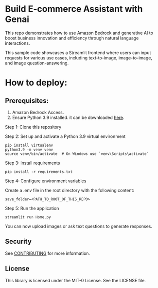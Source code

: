 # Build E-commerce Assistant with Genai

This repo demonstrates how to use Amazon Bedrock and generative AI to boost business innovation and efficiency through natural language interactions.

This sample code showcases a Streamlit frontend where users can input requests for various use cases, including text-to-image, image-to-image, and image question-answering.

# How to deploy:

## Prerequisites:
1. Amazon Bedrock Access.
2. Ensure Python 3.9 installed. it can be downloaded [here](https://www.python.org/downloads/release/python-3911/).

Step 1: Clone this repository

Step 2: Set up and activate a Python 3.9 virtual environment

```
pip install virtualenv
python3.9 -m venv venv
source venv/bin/activate  # On Windows use `venv\Scripts\activate`
```
Step 3: Install requirements

```
pip install -r requirements.txt
```
Step 4: Configure environment variables

Create a .env file in the root directory with the following content:

```
save_folder=<PATH_TO_ROOT_OF_THIS_REPO>
```
Step 5: Run the application

```
streamlit run Home.py
```
You can now upload images or ask text questions to generate responses.

## Security

See [CONTRIBUTING](CONTRIBUTING.md#security-issue-notifications) for more information.

## License

This library is licensed under the MIT-0 License. See the LICENSE file.

